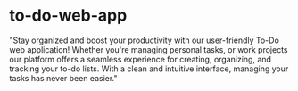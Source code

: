 # to-do-web-app
"Stay organized and boost your productivity with our user-friendly To-Do web application! Whether you're managing personal tasks, or work projects our platform offers a seamless experience for creating, organizing, and tracking your to-do lists. With a clean and intuitive interface, managing your tasks has never been easier."
